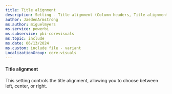 ```yaml
---
title: Title alignment
description: Setting - Title alignment (Column headers, Title alignment)
author: JaedenArmstrong
ms.author: miguelmyers
ms.service: powerbi
ms.subservice: pbi-corevisuals
ms.topic: include
ms.date: 06/13/2024
ms.custom: include file - variant
LocalizationGroup: core-visuals
---
```

#### Title alignment

This setting controls the title alignment, allowing you to choose between left, center, or right.

